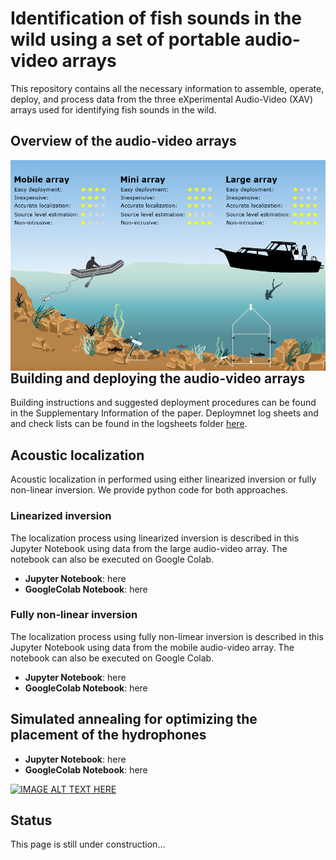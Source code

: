 # Identification of fish sounds in the wild using a set of portable audio-video arrays

This repository contains all the necessary information to assemble, operate, deploy, and process data from the three eXperimental Audio-Video (XAV) arrays used for identifying fish sounds in the wild.

## Overview of the audio-video arrays

<img src="images/Comparison_Summary.png"
     alt="XAVarrays"
     style="float: left; margin-right: 10px;" />

## Building and deploying the audio-video arrays
Building instructions and suggested deployment procedures can be found in the Supplementary Information of the paper. Deploymnet log sheets and and check lists can be found in the logsheets folder [here](https://github.com/xaviermouy/XAV-arrays/tree/main/logsheets/).


## Acoustic localization

Acoustic localization in performed using either linearized inversion or fully non-linear inversion. We provide python code for both approaches. 

### Linearized inversion
The localization process using linearized inversion is described in this Jupyter Notebook using data from the large audio-video array.
The notebook can also be executed on Google Colab.

* **Jupyter Notebook**: here
* **GoogleColab Notebook**: here

### Fully non-linear inversion
The localization process using fully non-limear inversion is described in this Jupyter Notebook using data from the mobile audio-video array.
The notebook can also be executed on Google Colab.

* **Jupyter Notebook**: here
* **GoogleColab Notebook**: here

## Simulated annealing for optimizing the placement of the hydrophones

* **Jupyter Notebook**: here
* **GoogleColab Notebook**: here

[![IMAGE ALT TEXT HERE](http://img.youtube.com/vi/bJMbtHWPlEg/0.jpg)](http://www.youtube.com/watch?v=bJMbtHWPlEg)

## Status
This page is still under construction...
 
